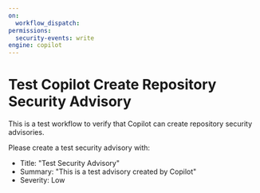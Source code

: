```yaml
---
on:
  workflow_dispatch:
permissions:
  security-events: write
engine: copilot
---
```


# Test Copilot Create Repository Security Advisory

This is a test workflow to verify that Copilot can create repository security advisories.

Please create a test security advisory with:
- Title: "Test Security Advisory"
- Summary: "This is a test advisory created by Copilot"
- Severity: Low